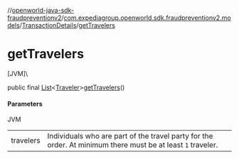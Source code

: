 //[openworld-java-sdk-fraudpreventionv2](../../../index.md)/[com.expediagroup.openworld.sdk.fraudpreventionv2.models](../index.md)/[TransactionDetails](index.md)/[getTravelers](get-travelers.md)

# getTravelers

[JVM]\

public final [List](https://docs.oracle.com/javase/8/docs/api/java/util/List.html)&lt;[Traveler](../-traveler/index.md)&gt;[getTravelers](get-travelers.md)()

#### Parameters

JVM

| | |
|---|---|
| travelers | Individuals who are part of the travel party for the order. At minimum there must be at least `1` traveler. |
